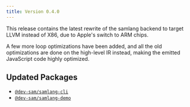 ```yaml
---
title: Version 0.4.0
---
```


This release contains the latest rewrite of the samlang backend to target LLVM instead of X86, due
to Apple's switch to ARM chips.

A few more loop optimizations have been added, and all the old optimizations are done on the
high-level IR instead, making the emitted JavaScript code highly optimized.

## Updated Packages

- [`@dev-sam/samlang-cli`](https://www.npmjs.com/package/@dev-sam/samlang-cli)
- [`@dev-sam/samlang-demo`](https://www.npmjs.com/package/@dev-sam/samlang-demo)
